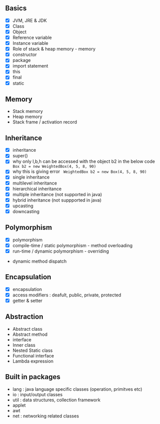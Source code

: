 ## Basics
- [x] JVM, JRE & JDK
- [x] Class
- [x] Object 
- [x] Reference variable 
- [x] Instance variable
- [x] Role of stack & heap memory - memory 
- [x] constructor 
- [x] package
- [x] import statement
- [x] this 
- [x] final 
- [x] static 

## Memory
- Stack memory
- Heap memory
- Stack frame / activation record

## Inheritance
- [x] inheritance
- [x] super()
- [x] why only l,b,h can be accessed with the object b2 in the below code 
` Box b2 = new WeightedBox(4, 5, 8, 90)`
- [x] why this is giving error
` WeightedBox b2 = new Box(4, 5, 8, 90)`
- [x] single inheritance
- [x] multilevel inheritance
- [x] hierarchical inheritance
- [x] multiple inheritance (not supported in java)
- [x] hybrid inheritance (not suppported in java)
- [x] upcasting
- [x] downcasting

## Polymorphism
- [x] polymorphism 
- [x] compile-time / static polymorphism - method overloading
- [x] run-time / dynamic polymorphism - overriding
- dynamic method dispatch

## Encapsulation
- [x] encapsulation
- [x] access modifiers : deafult, public, private, protected 
- [x] getter & setter

## Abstraction 
- Abstract class 
- Abstract method
- interface
- Inner class
- Nested Static class
- Functional interface
- Lambda expression

## Built in packages
- lang : java language specific classes (operation, primitves etc) 
- io : input/output classes
- util :  data structures, collection framework
- applet
- awt
- net : networking related classes